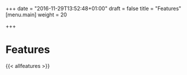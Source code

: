 +++
date = "2016-11-29T13:52:48+01:00"
draft = false
title = "Features"
[menu.main]
    weight = 20

+++

Features
========

{{< allfeatures >}}
